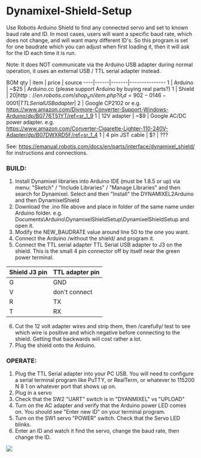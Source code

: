 # Dynamixel-Shield-Setup
Use Robotis Arduino Shield to find any connected servo and set to known baud rate and ID. In most cases, users will want a specific baud rate, which does not change, and will want many different ID's. So this program is set for one baudrate which you can adjust when first loading it, then it will ask for the ID each time it is run.

Note: It does NOT communicate via the Arduino USB adapter during normal operation, it uses an external USB / TTL serial adapter instead. 

BOM
qty | item | price | source
----|------|-------|---------------
1   | Arduino | ~$25 | Arduino.cc (please support Arduino by buying real parts?)
1   | Shield  | $20  | http://en.robotis.com/shop_en/item.php?it_id=902-0146-000
1   | TTL Serial USB adapter | ~$2 | Google CP2102 or e.g.<BR> https://www.amazon.com/Diymore-Converter-Support-Windows-Arduino/dp/B0776T51YT/ref=sr_1_9
1   | 12V adapter | ~$9 | Google AC/DC power adapter. e.g. <BR> https://www.amazon.com/Converter-Cigarette-Lighter-110-240V-Adapter/dp/B07DWXRD5F/ref=sr_1_4
1   | 4 pin JST cable | $? | ???

See: 
https://emanual.robotis.com/docs/en/parts/interface/dynamixel_shield/ 
for instructions and connections. 

### BUILD:
1. Install Dynamixel libraries into Arduino IDE (must be 1.8.5 or up) via menu: "Sketch" / "Include Libraries" / "Manage Libraries" and then search for Dynamixel. Select and then "Install" the DYNAMIXEL2Arduino and then DynamixelShield 
2. Download the .ino file above and place in folder of the same name under Arduino folder. e.g. Documents\Arduino\DynamixelShieldSetup\DynamixelShieldSetup and open it. 
3. Modify the NEW_BAUDRATE value around line 50 to the one you want. 
4. Connect the Arduino /without the shield/ and program it. 
5. Connect the TTL serial adapter TTL Serial USB adapter to J3 on the shield. This is the small 4 pin connector off by itself near the green power terminal. 

Shield J3 pin | TTL adapter pin
-----------|----------------
G | GND
V | don't connect
R | TX
T | RX

6. Cut the 12 volt adapter wires and strip them, then /carefully/ test to see which wire is positive and which negative before connecting to the shield. Getting that backwards will cost rather a lot. 
7. Plug the shield onto the Arduino.

### OPERATE:
1. Plug the TTL Serial adapter into your PC USB. You will need to configure a serial terminal program like PuTTY, or RealTerm, or whatever to 115200 N 8 1 on whatever port that shows up on. 
2. Plug in a servo 
3. Check that the SW2 "UART" switch is in "DYANMIXEL" vs "UPLOAD"
4. Turn on the AC adapter and verify that the Arduino power LED comes on. You should see "Enter new ID" on your terminal program.
5. Turn on the SW1 servo "POWER" switch. Check that the Servo LED blinks. 
6. Enter an ID and watch it find the servo, change the baud rate, then change the ID.


<img src="https://emanual.robotis.com/assets/images/parts/interface/dynamixel_shield/pinmap.png">
